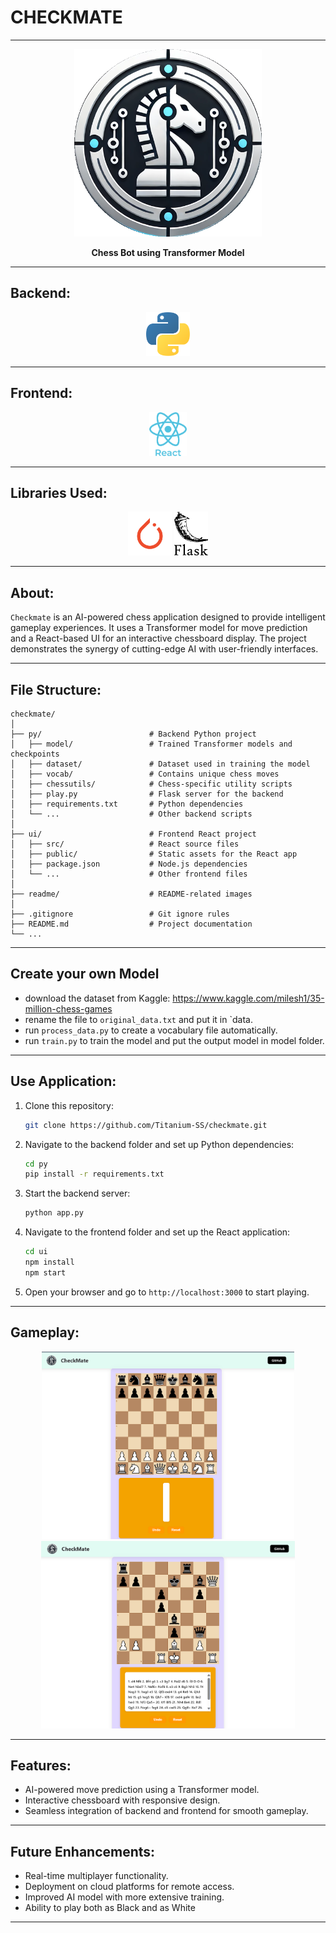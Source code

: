 # CHECKMATE
<hr>

<div align="center">
    <img src="readme/logo.png" height=300> 
    <p><b>Chess Bot using Transformer Model</b></p>
</div>

<hr>

## Backend: 
<div align="center">
    <img src="readme/python.png" height=70>
</div>

<hr>

## Frontend: 
<div align="center">
    <img src="readme/react-js.png" height=70>
</div>

<hr>

## Libraries Used:
<div align="center">
    <img src="readme/Pytorch.png" height=70> 
    <img src="readme/flask.png" height=70>
</div>

<hr>

## About:
`Checkmate` is an AI-powered chess application designed to provide intelligent gameplay experiences. 
It uses a Transformer model for move prediction and a React-based UI for an interactive chessboard display. 
The project demonstrates the synergy of cutting-edge AI with user-friendly interfaces.

<hr>

## File Structure:
```plaintext
checkmate/
│
├── py/                        # Backend Python project
│   ├── model/                 # Trained Transformer models and checkpoints
│   ├── dataset/               # Dataset used in training the model
│   ├── vocab/                 # Contains unique chess moves
│   ├── chessutils/            # Chess-specific utility scripts
│   ├── play.py                # Flask server for the backend
│   ├── requirements.txt       # Python dependencies
│   └── ...                    # Other backend scripts
│
├── ui/                        # Frontend React project
│   ├── src/                   # React source files
│   ├── public/                # Static assets for the React app
│   ├── package.json           # Node.js dependencies
│   └── ...                    # Other frontend files
│
├── readme/                    # README-related images
│
├── .gitignore                 # Git ignore rules
├── README.md                  # Project documentation
└── ...
```

<hr>

## Create your own Model
- download the dataset from Kaggle: https://www.kaggle.com/milesh1/35-million-chess-games
- rename the file to `original_data.txt` and put it in `data.
- run `process_data.py` to create a vocabulary file automatically.
- run `train.py` to train the model and put the output model in model folder.

<hr>

## Use Application:
1. Clone this repository:
    ```bash
    git clone https://github.com/Titanium-SS/checkmate.git
    ```
2. Navigate to the backend folder and set up Python dependencies:
    ```bash
    cd py
    pip install -r requirements.txt
    ```
3. Start the backend server:
    ```bash
    python app.py
    ```
4. Navigate to the frontend folder and set up the React application:
    ```bash
    cd ui
    npm install
    npm start
    ```
5. Open your browser and go to `http://localhost:3000` to start playing.

<hr>

## Gameplay:
<div align="center">
    <img src="readme/ui_2.png" height=300> 
    <img src="readme/ui_1.png" height=300>
</div>

<hr>

## Features:
- AI-powered move prediction using a Transformer model.
- Interactive chessboard with responsive design.
- Seamless integration of backend and frontend for smooth gameplay.

<hr>

## Future Enhancements:
- Real-time multiplayer functionality.
- Deployment on cloud platforms for remote access.
- Improved AI model with more extensive training.
- Ability to play both as Black and as White
<hr>
